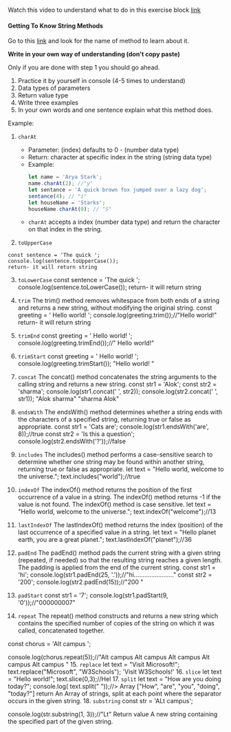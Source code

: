 Watch this video to understand what to do in this exercise block [link](https://www.youtube.com/watch?v=zGpplZj4zY0&feature=youtu.be)

#### Getting To Know String Methods

Go to this [link](https://developer.mozilla.org/en-US/docs/Web/JavaScript/Reference/Global_Objects/String) and look for the name of method to learn about it.

**Write in your own way of understanding (don't copy paste)**

Only if you are done with step 1 you should go ahead.

1. Practice it by yourself in console (4-5 times to understand)
2. Data types of parameters
3. Return value type
4. Write three examples
5. In your own words and one sentence explain what this method does.

Example:

1. `charAt`

   - Parameter: (index) defaults to 0 - (number data type)
   - Return: character at specific index in the string (string data type)
   - Example:
     ```js
     let name = 'Arya Stark';
     name.charAt(2); //"y"
     let sentance = 'A quick brown fox jumped over a lazy dog';
     sentance(4); // "i"
     let houseName = 'Starks';
     houseName.charAt(0); // "S"
     ```
   - `charAt` accepts a index (number data type) and return the character on that index in the string.

2. `toUpperCase`
`````
const sentence = 'The quick ';
console.log(sentence.toUpperCase());
return- it will return string
`````
3. `toLowerCase`
const sentence = 'The quick ';
console.log(sentence.toLowerCase());
return- it will return string
4. `trim`
The trim() method removes whitespace from both ends of a string and returns a new string, without modifying the original string.
const greeting = '   Hello world!   ';
console.log(greeting.trim());//"Hello world!"
return- it will return string
5. `trimEnd`
const greeting = '   Hello world!   ';
console.log(greeting.trimEnd());//"   Hello world!"
6. `trimStart`
const greeting = '   Hello world!   ';
console.log(greeting.trimStart());
"Hello world!   "
7. `concat`
The concat() method concatenates the string arguments to the calling string and returns a new string.
const str1 = 'Alok';
const str2 = 'sharma';
console.log(str1.concat(' ', str2));
console.log(str2.concat(' ', str1));
 "Alok sharma"
 "sharma Alok"
8. `endsWith`
The endsWith() method determines whether a string ends with the characters of a specified string, returning true or false as appropriate.
const str1 = 'Cats are';
console.log(str1.endsWith('are', 8));//true
const str2 = 'Is this a question';
console.log(str2.endsWith('?'));//false
9. `includes`
The includes() method performs a case-sensitive search to determine whether one string may be found within another string, returning true or false as appropriate.
let text = "Hello world, welcome to the universe.";
text.includes("world");//true
10. `indexOf`
The indexOf() method returns the position of the first occurrence of a value in a string.
The indexOf() method returns -1 if the value is not found.
The indexOf() method is case sensitive.
let text = "Hello world, welcome to the universe.";
text.indexOf("welcome");//13

11. `lastIndexOf`
The lastIndexOf() method returns the index (position) of the last occurrence of a specified value in a string.
let text = "Hello planet earth, you are a great planet.";
text.lastIndexOf("planet");//36

12. `padEnd`
The padEnd() method pads the current string with a given string (repeated, if needed) so that the resulting string reaches a given length. The padding is applied from the end of the current string.
const str1 = 'hi';
console.log(str1.padEnd(25, '.'));//"hi......................."
const str2 = '200';
console.log(str2.padEnd(15));//"200            "
13. `padStart`
const str1 = '7';
console.log(str1.padStart(9, '0'));//"000000007"
14. `repeat`
The repeat() method constructs and returns a new string which contains the specified number of copies of the string on which it was called, concatenated together.

const chorus = 'Alt campus ';

console.log(chorus.repeat(5));//"Alt campus Alt campus Alt campus Alt campus Alt campus "
15. `replace`
let text = "Visit Microsoft!";
text.replace("Microsoft", "W3Schools");
'Visit W3Schools!'
16. `slice`
let text = "Hello world!";
text.slice(0,3);//Hel
17. `split`
let text = "How are you doing today?";
console.log( text.split(" "));//> Array ["How", "are", "you", "doing", "today?"]
return 
An Array of strings, split at each point where the separator occurs in the given string.
18. `substring`
const str = 'ALt campus';

console.log(str.substring(1, 3));//"Lt"
Return value
A new string containing the specified part of the given string.
